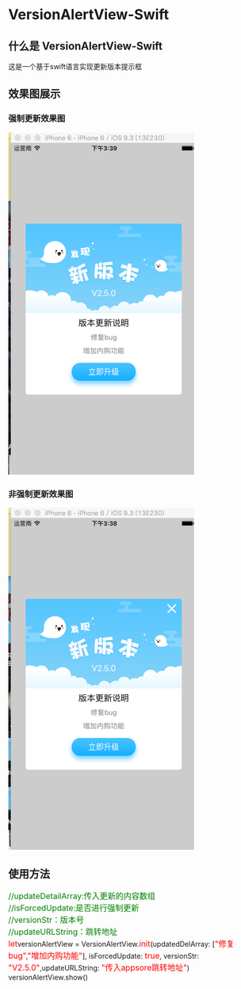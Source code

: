# VersionAlertView-Swift

<html>
<body>
<h2>什么是 VersionAlertView-Swift</h2>
<p>这是一个基于swift语言实现更新版本提示框</p>

<h2>效果图展示</h2>

<h3>强制更新效果图</h3>
<p><img src="picture/0BDF60CA-4EC4-4D43-ABB7-72A9A72CAAB4.png"/></p>

<h3>非强制更新效果图</h3>
<p><img src="picture/1D46FF2A-9410-4347-8E4C-0D802044D4CF.png"/></p>


<h2>使用方法</h2>
<p style="font-size:16px">

<span style="font-size:16px;color:green;">//updateDetailArray:传入更新的内容数组</span></br>
<span style="font-size:16px;color:green;">//isForcedUpdate:是否进行强制更新</span></br>
<span style="font-size:16px;color:green;">//versionStr：版本号</span></br>
<span style="font-size:16px;color:green;">//updateURLString：跳转地址</span></br>
    <span style="font-size:16px;color:red;">let</span>versionAlertView = VersionAlertView.<span style="font-size:16px;color:red;">init</span>(updatedDelArray: [<span style="font-size:16px;color:red;">"修复bug","增加内购功能"</span>], isForcedUpdate: <span style="font-size:16px;color:red;">true</span>, versionStr: <span style="font-size:16px;color:red;">"V2.5.0"</span>,updateURLString: <span style="font-size:16px;color:red;">"传入appsore跳转地址"</span>)</br>
        versionAlertView.show()</br>
</p>
</body>

</html>